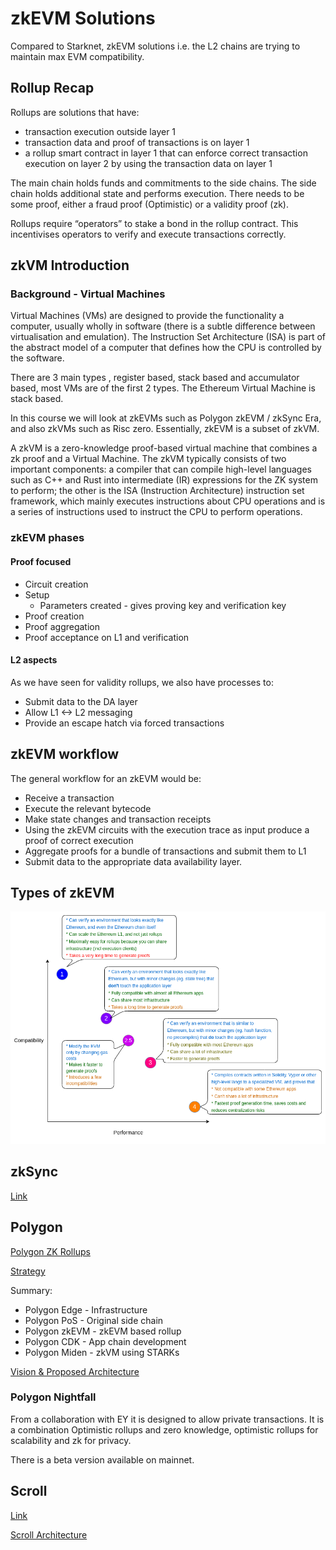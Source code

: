 # zkEVM Solutions

Compared to Starknet, zkEVM solutions i.e. the L2 chains are trying to maintain max EVM compatibility. 

## Rollup Recap

Rollups are solutions that have:
 - transaction execution outside layer 1
 - transaction data and proof of transactions is on layer 1
 - a rollup smart contract in layer 1 that can enforce correct transaction execution on layer 2 by
using the transaction data on layer 1

The main chain holds funds and commitments to the side chains.
The side chain holds additional state and performs execution.
There needs to be some proof, either a fraud proof (Optimistic) or a validity proof (zk).

Rollups require “operators” to stake a bond in the rollup contract. This incentivises operators to
verify and execute transactions correctly.

## zkVM Introduction

### Background - Virtual Machines

Virtual Machines (VMs) are designed to provide the functionality a computer, usually wholly in software (there is a subtle difference between virtualisation and emulation). The Instruction Set Architecture (ISA) is part of the abstract model of a computer that defines how the CPU is controlled by the software.

There are 3 main types , register based, stack based and accumulator based, most VMs are of the
first 2 types. The Ethereum Virtual Machine is stack based.

In this course we will look at zkEVMs such as Polygon zkEVM / zkSync Era, and also zkVMs such
as Risc zero. Essentially, zkEVM is a subset of zkVM. 

A zkVM is a zero-knowledge proof-based virtual machine that combines a zk proof and a Virtual
Machine. The zkVM typically consists of two important components: a compiler that can compile
high-level languages such as C++ and Rust into intermediate (IR) expressions for the ZK system to
perform; the other is the ISA (Instruction Architecture) instruction set framework, which mainly
executes instructions about CPU operations and is a series of instructions used to instruct the CPU
to perform operations.

### zkEVM phases

#### Proof focused

 - Circuit creation
 - Setup
    - Parameters created - gives proving key and verification key
 - Proof creation
 - Proof aggregation
 - Proof acceptance on L1 and verification

#### L2 aspects

As we have seen for validity rollups, we also have processes to:

 - Submit data to the DA layer
 - Allow L1 <-> L2 messaging
 - Provide an escape hatch via forced transactions

## zkEVM workflow

The general workflow for an zkEVM would be:

 - Receive a transaction
 - Execute the relevant bytecode
 - Make state changes and transaction receipts
 - Using the zkEVM circuits with the execution trace as input produce a proof of correct execution
 - Aggregate proofs for a bundle of transactions and submit them to L1
 - Submit data to the appropriate data availability layer.

## Types of zkEVM

![](image.png)

## zkSync 

[Link](https://docs.zksync.io/build)

## Polygon

[Polygon ZK Rollups](https://www.alchemy.com/overviews/polygon-zk-rollups)

[Strategy](https://polygon.technology/blog/polygons-zero-knowledge-strategy-explained)

Summary:
 - Polygon Edge - Infrastructure
 - Polygon PoS - Original side chain
 - Polygon zkEVM - zkEVM based rollup
 - Polygon CDK - App chain development
 - Polygon Miden - zkVM using STARKs

[Vision & Proposed Architecture](https://polygon.technology/blog/polygon-2-0-protocol-vision-and-architecture)

### Polygon Nightfall

From a collaboration with EY it is designed to allow private transactions. It is a combination Optimistic rollups and zero knowledge, optimistic rollups for scalability and zk for privacy.

There is a beta version available on mainnet.

## Scroll

[Link](https://scroll.io/blog/zkevm)

[Scroll Architecture](https://scroll.mirror.xyz/nDAbJbSIJdQIWqp9kn8J0MVS4s6pYBwHmK7keidQs-k)

